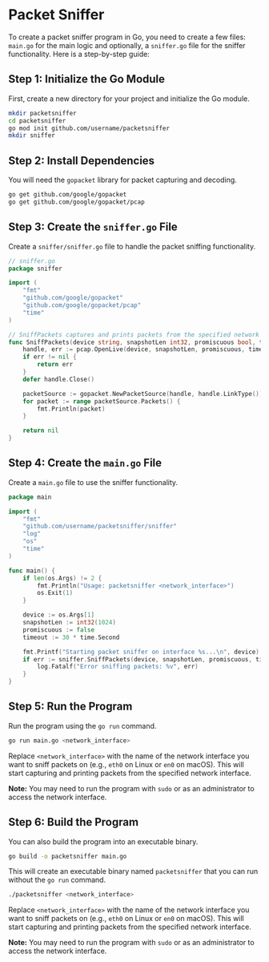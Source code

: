 # Packet Sniffer

To create a packet sniffer program in Go, you need to create a few files: `main.go` for the main logic and optionally, a `sniffer.go` file for the sniffer functionality. Here is a step-by-step guide:

## Step 1: Initialize the Go Module

First, create a new directory for your project and initialize the Go module.

```sh
mkdir packetsniffer
cd packetsniffer
go mod init github.com/username/packetsniffer
mkdir sniffer
```

## Step 2: Install Dependencies

You will need the `gopacket` library for packet capturing and decoding.

```sh
go get github.com/google/gopacket
go get github.com/google/gopacket/pcap
```

## Step 3: Create the `sniffer.go` File

Create a `sniffer/sniffer.go` file to handle the packet sniffing functionality.

```go
// sniffer.go
package sniffer

import (
	"fmt"
	"github.com/google/gopacket"
	"github.com/google/gopacket/pcap"
	"time"
)

// SniffPackets captures and prints packets from the specified network interface.
func SniffPackets(device string, snapshotLen int32, promiscuous bool, timeout time.Duration) error {
	handle, err := pcap.OpenLive(device, snapshotLen, promiscuous, timeout)
	if err != nil {
		return err
	}
	defer handle.Close()

	packetSource := gopacket.NewPacketSource(handle, handle.LinkType())
	for packet := range packetSource.Packets() {
		fmt.Println(packet)
	}

	return nil
}

```

## Step 4: Create the `main.go` File

Create a `main.go` file to use the sniffer functionality.

```go
package main

import (
	"fmt"
	"github.com/username/packetsniffer/sniffer"
	"log"
	"os"
	"time"
)

func main() {
	if len(os.Args) != 2 {
		fmt.Println("Usage: packetsniffer <network_interface>")
		os.Exit(1)
	}

	device := os.Args[1]
	snapshotLen := int32(1024)
	promiscuous := false
	timeout := 30 * time.Second

	fmt.Printf("Starting packet sniffer on interface %s...\n", device)
	if err := sniffer.SniffPackets(device, snapshotLen, promiscuous, timeout); err != nil {
		log.Fatalf("Error sniffing packets: %v", err)
	}
}

```

## Step 5: Run the Program

Run the program using the `go run` command.

```sh
go run main.go <network_interface>
```

Replace `<network_interface>` with the name of the network interface you want to sniff packets on (e.g., `eth0` on Linux or `en0` on macOS). This will start capturing and printing packets from the specified network interface.

**Note:** You may need to run the program with `sudo` or as an administrator to access the network interface.

## Step 6: Build the Program

You can also build the program into an executable binary.

```sh
go build -o packetsniffer main.go
```

This will create an executable binary named `packetsniffer` that you can run without the `go run` command.

```sh
./packetsniffer <network_interface>
```

Replace `<network_interface>` with the name of the network interface you want to sniff packets on (e.g., `eth0` on Linux or `en0` on macOS). This will start capturing and printing packets from the specified network interface.

**Note:** You may need to run the program with `sudo` or as an administrator to access the network interface.
